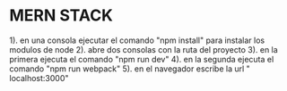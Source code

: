 # MERN STACK
1). en una consola ejecutar el comando "npm install" para instalar los modulos de node
2). abre dos consolas con la ruta del proyecto
3). en la primera ejecuta el comando "npm run dev"
4). en la segunda ejecuta el comando "npm run webpack"
5). en el navegador escribe la url " localhost:3000"
